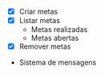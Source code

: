 - [x] Criar metas
- [x] Listar metas
    - Metas realizadas
    - Metas abertas
- [x] Remover metas
- Sistema de mensagens